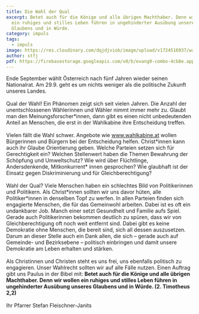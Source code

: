 ```yaml
---
title: Die Wahl der Qual
excerpt: Betet auch für die Könige und alle übrigen Machthaber. Denn wir wollen
  ein ruhiges und stilles Leben führen in ungehinderter Ausübung unseres
  Glaubens und in Würde.
category: impuls
tags:
  - impuls
image: https://res.cloudinary.com/dqjdjviob/image/upload/v1724516937/wahl_900x600_bx1tgr.jpg
author: stfj
pdf: https://firebasestorage.googleapis.com/v0/b/evang9-combo-4cb8e.appspot.com/o/zeitung%2FGemeindezeitung202408.pdf?alt=media&token=06bc72b6-db24-4bf0-a01f-04b6ab8ca7a1
---
```


Ende September wählt Österreich nach fünf Jahren
wieder seinen Nationalrat. Am 29.9. geht es um nichts
weniger als die politische Zukunft unseres Landes.<br><br>
Qual der Wahl! Ein Phänomen zeigt sich seit vielen
Jahren. Die Anzahl der unentschlossenen Wählerinnen
und Wähler nimmt immer mehr zu. Glaubt man den
Meinungsforscher\*innen, dann gibt es einen nicht
unbedeutenden Anteil an Menschen, die erst in der
Wahlkabine ihre Entscheidung treffen.<br><br>
Vielen fällt die Wahl schwer. Angebote wie
www.wahlkabine.at wollen Bürgerinnen und Bürgern
bei der Entscheidung helfen. Christ\*innen kann auch ihr
Glaube Orientierung geben. Welche Parteien setzen sich
für Gerechtigkeit ein? Welchen Stellenwert haben die
Themen Bewahrung der Schöpfung und Umweltschutz?
Wie wird über Flüchtlinge, Andersdenkende, Mitkonkurrent\*
innen gesprochen? Wie glaubhaft ist der Einsatz
gegen Diskriminierung und für Gleichberechtigung?<br><br>
Wahl der Qual? Viele Menschen haben ein schlechtes
Bild von Politikerinnen und Politikern. Als Christ\*innen
sollten wir uns davor hüten, alle Politiker\*innen in
denselben Topf zu werfen. In allen Parteien finden sich
engagierte Menschen, die für das Gemeinwohl arbeiten.
Dabei ist es oft ein undankbarer Job.
Manch einer setzt Gesundheit und
Familie aufs Spiel. Gerade auch
Politikerinnen bekommen deutlich
zu spüren, dass wir von Gleichberechtigung
oft noch weit entfernt
sind. Dabei gibt es keine Demokratie
ohne Menschen, die bereit sind, sich
all dessen auszusetzen. Darum an
dieser Stelle auch ein Dank allen, die
sich – gerade auch auf Gemeinde- und Bezirksebene –
politisch einbringen und damit unsere Demokratie am
Leben erhalten und stärken.<br><br>
Als Christinnen und Christen steht es uns frei, uns
ebenfalls politisch zu engagieren. Unser Wahlrecht
sollten wir auf alle Fälle nutzen. Einen Auftrag gibt uns
Paulus in der Bibel mit: **Betet auch für die Könige und
alle übrigen Machthaber. Denn wir wollen ein ruhiges
und stilles Leben führen in ungehinderter Ausübung
unseres Glaubens und in Würde. (2. Timotheus 2,2)**<br><br>
Ihr Pfarrer Stefan Fleischner-Janits
